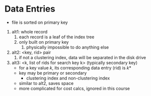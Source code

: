 # Data Entries
- file is sorted on primary key
1. alt1: whole record
	1. each record is a leaf of the index tree
	2. only built on primary key
		1. physically impossible to do anything else
2. alt2: <key, rid> pair
	1. if not a clustering index, data will be separated in the disk drive
3. alt3: <k, list of rids for search key k> (typically secondary key)
	- for a key value $k$, its corresponding data entry (rid) is $k*$
	- key may be primary or secondary
		- clustering index and non-clustering index
	- similar to alt2, saves space
	- more complicated for cost calcs, ignored in this course